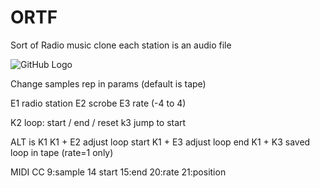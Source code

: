 # ORTF
Sort of Radio music clone
each station is an audio file

![GitHub Logo](/images/ortf.png)

Change samples rep in params
(default is tape)

E1 radio station
E2 scrobe
E3 rate (-4 to 4)

K2 loop: start / end / reset
k3 jump to start

ALT is K1
K1 + E2 adjust loop start
K1 + E3 adjust loop end
K1 + K3 saved  loop in tape (rate=1 only)
 
MIDI CC
9:sample
14 start
15:end
20:rate
21:position
